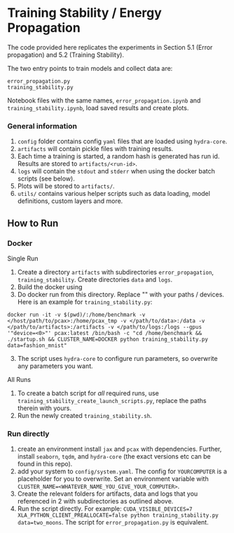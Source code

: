 # Training Stability / Energy Propagation

The code provided here replicates the experiments in Section 5.1 (Error propagation) and 5.2 (Training Stability).

The two entry points to train models and collect data are:

```
error_propagation.py
training_stability.py
```

Notebook files with the same names, `error_propagation.ipynb` and `training_stability.ipynb`, load saved results and create plots.

### General information

1. `config` folder contains config `yaml` files that are loaded using `hydra-core`.
2. `artifacts` will contain pickle files with training results.
3. Each time a training is started, a random hash is generated has run id. Results are stored to `artifacts/<run-id>`.
4. `logs` will contain the `stdout` and `stderr` when using the docker batch scripts (see below).
5. Plots will be stored to `artifacts/`.
6. `utils/` contains various helper scripts such as data loading, model definitions, custom layers and more.

## How to Run

### Docker

Single Run

1. Create a directory `artifacts` with subdirectories `error_propagation`, `training_stability`. Create directories `data` and `logs`.
2. Build the docker using [](/docker/build.sh)
3. Do docker run from this directory. Replace "<this>" with your paths / devices. Here is an example for `training_stability.py`:

```
docker run -it -v $(pwd)/:/home/benchmark -v </host/path/to/pcax>:/home/pcax_tmp -v </path/to/data>:/data -v </path/to/artifacts>:/artifacts -v </path/to/logs:/logs --gpus '"device=<0>"' pcax:latest /bin/bash -c "cd /home/benchmark && ./startup.sh && CLUSTER_NAME=DOCKER python training_stability.py data=fashion_mnist"
```

3. The script uses `hydra-core` to configure run parameters, so overwrite any parameters you want.

All Runs

1. To create a batch script for _all_ required runs, use `training_stability_create_launch_scripts.py`, replace the paths therein with yours.
2. Run the newly created `training_stability.sh`.

### Run directly

1. create an environment install `jax` and `pcax` with dependencies. Further, install `seaborn`, `tqdm`, and `hydra-core` (the exact versions etc can be found in this repo).
2. add your system to `config/system.yaml`. The config for `YOURCOMPUTER` is a placeholder for you to overwrite. Set an environment variable with `CLUSTER_NAME=<WHATEVER_NAME_YOU_GIVE_YOUR_COMPUTER>`.
3. Create the relevant folders for artifacts, data and logs that you referenced in 2 with subdirectories as outlined above.
4. Run the script directly. For example: `CUDA_VISIBLE_DEVICES=7 XLA_PYTHON_CLIENT_PREALLOCATE=false python training_stability.py data=two_moons`. The script for `error_propagation.py` is equivalent.

